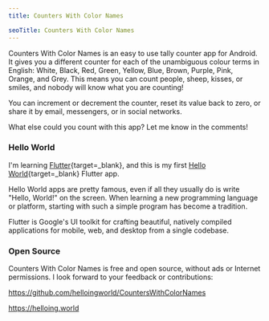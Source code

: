 ```yaml
---
title: Counters With Color Names

seoTitle: Counters With Color Names
---
```


Counters With Color Names is an easy to use tally counter app for Android. It gives you a different counter for each of the unambiguous colour terms in English: White, Black, Red, Green, Yellow, Blue, Brown, Purple, Pink, Orange, and Grey. This means you can count people, sheep, kisses, or smiles, and nobody will know what you are counting!

You can increment or decrement the counter, reset its value back to zero, or share it by email, messengers, or in social networks.

What else could you count with this app? Let me know in the comments!

### Hello World

I'm learning [Flutter](https://flutter.dev){target=_blank}, and this is my first [Hello World](https://en.wikipedia.org/wiki/%22Hello,_World!%22_program){target=_blank} Flutter app.

Hello World apps are pretty famous, even if all they usually do is write "Hello, World!" on the screen. When learning a new programming language or platform, starting with such a simple program has become a tradition.

Flutter is Google's UI toolkit for crafting beautiful, natively compiled applications for mobile, web, and desktop from a single codebase.

### Open Source

Counters With Color Names is free and open source, without ads or Internet permissions. I look forward to your feedback or contributions:

https://github.com/helloingworld/CountersWithColorNames

https://helloing.world